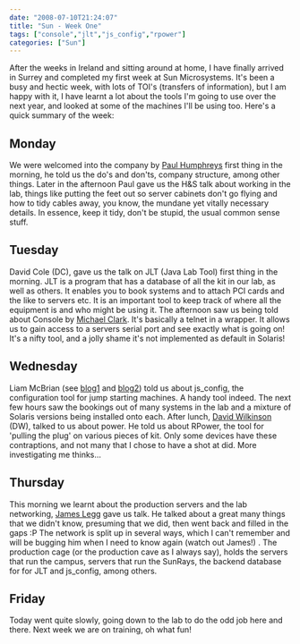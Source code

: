```yaml
---
date: "2008-07-10T21:24:07"
title: "Sun - Week One"
tags: ["console","jlt","js_config","rpower"]
categories: ["Sun"]
---
```


After the weeks in Ireland and sitting around at home, I have finally arrived in Surrey and completed my first week at Sun Microsystems.
It's been a busy and hectic week, with lots of TOI's (transfers of information), but I am happy with it, I have learnt a lot about the tools I'm going to use over the next year, and looked at some of the machines I'll be using too. Here's a quick summary of the week:

## Monday
We were welcomed into the company by [Paul Humphreys][1] first thing in the morning, he told us the do's and don'ts, company structure, among other things. Later in the afternoon Paul gave us the H&amp;S talk about working in the lab, things like putting the feet out so server cabinets don't go flying and how to tidy cables away, you know, the mundane yet vitally necessary details. In essence, keep it tidy, don't be stupid, the usual common sense stuff.

## Tuesday
David Cole (DC), gave us the talk on JLT (Java Lab Tool) first thing in the morning. JLT is a program that has a database of all the kit in our lab, as well as others. It enables you to book systems and to attach PCI cards and the like to servers etc. It is an important tool to keep track of where all the equipment is and who might be using it.
The afternoon saw us being told about Console by [Michael Clark][2]. It's basically a telnet in a wrapper. It allows us to gain access to a servers serial port and see exactly what is going on! It's a nifty tool, and a jolly shame it's not implemented as default in Solaris!

## Wednesday
Liam McBrian (see [blog1][3] and [blog2][4]) told us about js\_config, the configuration tool for jump starting machines. A handy tool indeed. The next few hours saw the bookings out of many systems in the lab and a mixture of Solaris versions being installed onto each.
After lunch, [David Wilkinson][5] (DW), talked to us about power. He told us about RPower, the tool for 'pulling the plug' on various pieces of kit. Only some devices have these contraptions, and not many that I chose to have a shot at did. More investigating me thinks...

## Thursday
This morning we learnt about the production servers and the lab networking, [James Legg][6] gave us talk. He talked about a great many things that we didn't know, presuming that we did, then went back and filled in the gaps :P
The network is split up in several ways, which I can't remember and will be bugging him when I need to know again (watch out James!) .
The production cage (or the production cave as I always say), holds the servers that run the campus, servers that run the SunRays, the backend database for for JLT and js\_config, among others.

## Friday
Today went quite slowly, going down to the lab to do the odd job here and there. Next week we are on training, oh what fun!

  [1]: http://blogs.sun.com/paulhu/
  [2]: http://www.michael-clarke-blog.com/
  [3]: http://www.mcbrien.plus.com/liam/journalmain.htm
  [4]: http://blogs.sun.com/lamsey/
  [5]: http://id.8x.cc/
  [6]: http://jameslegg.blogspot.com/

